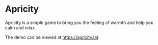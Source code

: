 # Apricity

Apricity is a simple game to bring you the feeling of warmth and help you calm and relax.

The demo can be viewed at https://apricity.lat.
